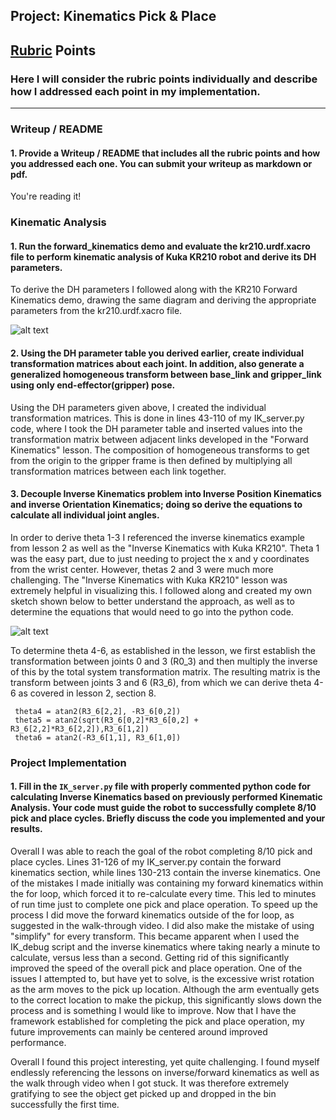 ## Project: Kinematics Pick & Place

[//]: # (Image References)

[image1]: /dh_param.jpg
[image2]: /derive_theta.jpg

## [Rubric](https://review.udacity.com/#!/rubrics/972/view) Points
### Here I will consider the rubric points individually and describe how I addressed each point in my implementation.  

---
### Writeup / README

#### 1. Provide a Writeup / README that includes all the rubric points and how you addressed each one.  You can submit your writeup as markdown or pdf.  

You're reading it!

### Kinematic Analysis
#### 1. Run the forward_kinematics demo and evaluate the kr210.urdf.xacro file to perform kinematic analysis of Kuka KR210 robot and derive its DH parameters.

To derive the DH parameters I followed along with the KR210 Forward Kinematics demo, drawing the same diagram and deriving the appropriate parameters from the kr210.urdf.xacro file.

![alt text][image1]

#### 2. Using the DH parameter table you derived earlier, create individual transformation matrices about each joint. In addition, also generate a generalized homogeneous transform between base_link and gripper_link using only end-effector(gripper) pose.

Using the DH parameters given above, I created the individual transformation matrices.  This is done in lines 43-110 of my IK_server.py code, where I took the DH parameter table and inserted values into the transformation matrix between adjacent links developed in the "Forward Kinematics" lesson.  The composition of homogeneous transforms to get from the origin to the gripper frame is then defined by multiplying all transformation matrices between each link together.     


#### 3. Decouple Inverse Kinematics problem into Inverse Position Kinematics and inverse Orientation Kinematics; doing so derive the equations to calculate all individual joint angles.

In order to derive theta 1-3 I referenced the inverse kinematics example from lesson 2 as well as the "Inverse Kinematics with Kuka KR210".  Theta 1 was the easy part, due to just needing to project the x and y coordinates from the wrist center.  However, thetas 2 and 3 were much more challenging.  The "Inverse Kinematics with Kuka KR210" lesson was extremely helpful in visualizing this.  I followed along and created my own sketch shown below to better understand the approach, as well as to determine the equations that would need to go into the python code.  

![alt text][image2]

To determine theta 4-6, as established in the lesson, we first establish the transformation between joints 0 and 3 (R0_3) and then multiply the inverse of this by the total system transformation matrix.  The resulting matrix is the transform between joints 3 and 6 (R3_6), from which we can derive theta 4-6 as covered in lesson 2, section 8.

```
 theta4 = atan2(R3_6[2,2], -R3_6[0,2])
 theta5 = atan2(sqrt(R3_6[0,2]*R3_6[0,2] + R3_6[2,2]*R3_6[2,2]),R3_6[1,2])
 theta6 = atan2(-R3_6[1,1], R3_6[1,0])
```


### Project Implementation

#### 1. Fill in the `IK_server.py` file with properly commented python code for calculating Inverse Kinematics based on previously performed Kinematic Analysis. Your code must guide the robot to successfully complete 8/10 pick and place cycles. Briefly discuss the code you implemented and your results. 

Overall I was able to reach the goal of the robot completing 8/10 pick and place cycles.  Lines 31-126 of my IK_server.py contain the forward kinematics section, while lines 130-213 contain the inverse kinematics.  One of the mistakes I made initially was containing my forward kinematics within the for loop, which forced it to re-calculate every time.  This led to minutes of run time just to complete one pick and place operation.  To speed up the process I did move the forward kinematics outside of the for loop, as suggested in the walk-through video.  I did also make the mistake of using "simplify" for every transform.  This became apparent when I used the IK_debug script and the inverse kinematics where taking nearly a minute to calculate, versus less than a second.  Getting rid of this significantly improved the speed of the overall pick and place operation.  One of the issues I attempted to, but have yet to solve, is the excessive wrist rotation as the arm moves to the pick up location.  Although the arm eventually gets to the correct location to make the pickup, this significantly slows down the process and is something I would like to improve.  Now that I have the framework established for completing the pick and place operation, my future improvements can mainly be centered around improved performance. 

Overall I found this project interesting, yet quite challenging.  I found myself endlessly referencing the lessons on inverse/forward kinematics as well as the walk through video when I got stuck.  It was therefore extremely gratifying to see the object get picked up and dropped in the bin successfully the first time.     
